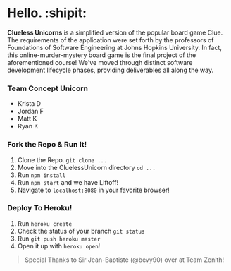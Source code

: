 # Hello. :shipit:

**Clueless Unicorns** is a simplified version of the popular board game Clue. The requirements of the application were set forth by the professors of Foundations of Software Engineering at Johns Hopkins University. In fact, this online-murder-mystery board game is the final project of the aforementioned course! We've moved through distinct software development lifecycle phases, providing deliverables all along the way.

### Team Concept Unicorn
- Krista D
- Jordan F 
- Matt K
- Ryan K

### Fork the Repo & Run It!
1. Clone the Repo. `git clone ...`
2. Move into the CluelessUnicorn directory `cd ...`
3. Run `npm install`
4. Run `npm start` and we have Liftoff!
5. Navigate to `localhost:8080` in your favorite browser!


### Deploy To Heroku!
1. Run `heroku create`
2. Check the status of your branch `git status`
3. Run `git push heroku master`
4. Open it up with `heroku open`!

> Special Thanks to Sir Jean-Baptiste (@bevy90) over at Team Zenith!